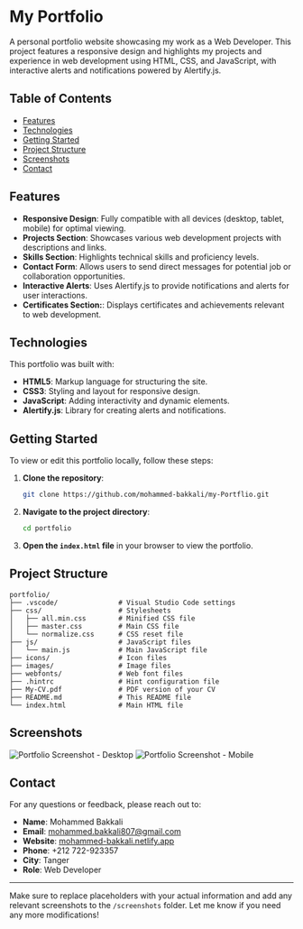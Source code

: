 # My Portfolio

A personal portfolio website showcasing my work as a Web Developer. This project features a responsive design and highlights my projects and experience in web development using HTML, CSS, and JavaScript, with interactive alerts and notifications powered by Alertify.js.

## Table of Contents
- [Features](#features)
- [Technologies](#technologies)
- [Getting Started](#getting-started)
- [Project Structure](#project-structure)
- [Screenshots](#screenshots)
- [Contact](#contact)

## Features
- **Responsive Design**: Fully compatible with all devices (desktop, tablet, mobile) for optimal viewing.
- **Projects Section**: Showcases various web development projects with descriptions and links.
- **Skills Section**: Highlights technical skills and proficiency levels.
- **Contact Form**: Allows users to send direct messages for potential job or collaboration opportunities.
- **Interactive Alerts**: Uses Alertify.js to provide notifications and alerts for user interactions.
- **Certificates Section:**:  Displays certificates and achievements relevant to web development.

## Technologies
This portfolio was built with:
- **HTML5**: Markup language for structuring the site.
- **CSS3**: Styling and layout for responsive design.
- **JavaScript**: Adding interactivity and dynamic elements.
- **Alertify.js**: Library for creating alerts and notifications.

## Getting Started
To view or edit this portfolio locally, follow these steps:

1. **Clone the repository**:
   ```bash
   git clone https://github.com/mohammed-bakkali/my-Portflio.git
   ```

2. **Navigate to the project directory**:
   ```bash
   cd portfolio
   ```

3. **Open the `index.html` file** in your browser to view the portfolio.

## Project Structure
```
portfolio/
├── .vscode/               # Visual Studio Code settings
├── css/                   # Stylesheets
│   ├── all.min.css        # Minified CSS file
│   ├── master.css         # Main CSS file
│   └── normalize.css      # CSS reset file
├── js/                    # JavaScript files
│   └── main.js            # Main JavaScript file
├── icons/                 # Icon files
├── images/                # Image files
├── webfonts/              # Web font files
├── .hintrc                # Hint configuration file
├── My-CV.pdf              # PDF version of your CV
├── README.md              # This README file
└── index.html             # Main HTML file

```

## Screenshots
![Portfolio Screenshot - Desktop](desktop.png)
![Portfolio Screenshot - Mobile](./screenshots/mobile.png)

## Contact

For any questions or feedback, please reach out to:

- **Name**: Mohammed Bakkali
- **Email**: [mohammed.bakkali807@gmail.com](mailto:mohammed.bakkali807@gmail.com)
- **Website**: [mohammed-bakkali.netlify.app](https://mohammed-bakkali.netlify.app/)
- **Phone**: +212 722-923357
- **City**: Tanger
- **Role**: Web Developer

---

Make sure to replace placeholders with your actual information and add any relevant screenshots to the `/screenshots` folder. Let me know if you need any more modifications!
